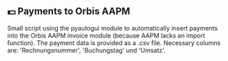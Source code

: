 ## 💵 Payments to Orbis AAPM
Small script using the pyautogui module to automatically insert payments into the Orbis AAPM invoice module (because AAPM lacks an import function).
The payment data is provided as a .csv file. Necessary columns are: 'Rechnungsnummer', 'Buchungstag' und 'Umsatz'.